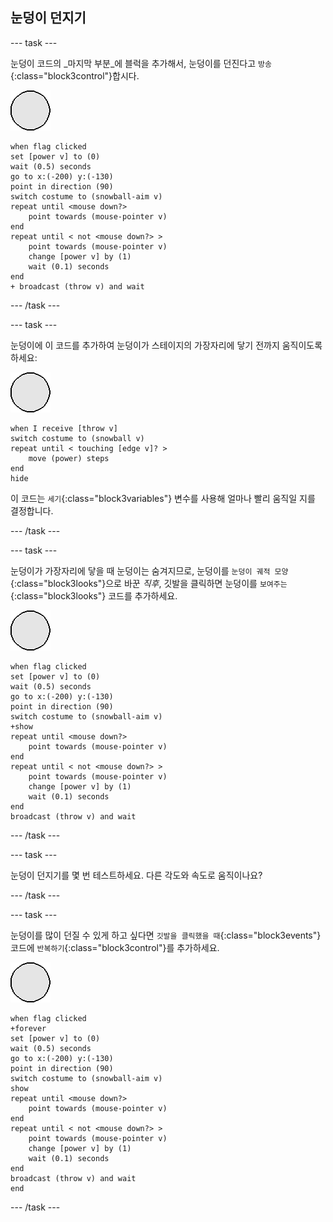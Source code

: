## 눈덩이 던지기

--- task ---

눈덩이 코드의 _마지막 부분_에 블럭을 추가해서, 눈덩이를 던진다고 `방송`{:class="block3control"}합시다.

![눈덩이 스프라이트](images/snowball-sprite.png)

```blocks3
when flag clicked
set [power v] to (0)
wait (0.5) seconds
go to x:(-200) y:(-130)
point in direction (90)
switch costume to (snowball-aim v)
repeat until <mouse down?>
    point towards (mouse-pointer v)
end
repeat until < not <mouse down?> >
    point towards (mouse-pointer v)
    change [power v] by (1)
    wait (0.1) seconds
end
+ broadcast (throw v) and wait
```

--- /task ---

--- task ---

눈덩이에 이 코드를 추가하여 눈덩이가 스테이지의 가장자리에 닿기 전까지 움직이도록 하세요:

![눈덩이 스프라이트](images/snowball-sprite.png)

```blocks3
when I receive [throw v]
switch costume to (snowball v)
repeat until < touching [edge v]? >
    move (power) steps
end
hide
```

이 코드는 `세기`{:class="block3variables"} 변수를 사용해 얼마나 빨리 움직일 지를 결정합니다.

--- /task ---

--- task ---

눈덩이가 가장자리에 닿을 때 눈덩이는 숨겨지므로, 눈덩이를 `눈덩이 궤적 모양`{:class="block3looks"}으로 바꾼 _직후_, 깃발을 클릭하면 눈덩이를 `보여주는`{:class="block3looks"} 코드를 추가하세요.

![눈덩이 스프라이트](images/snowball-sprite.png)

```blocks3
when flag clicked
set [power v] to (0)
wait (0.5) seconds
go to x:(-200) y:(-130)
point in direction (90)
switch costume to (snowball-aim v)
+show
repeat until <mouse down?>
    point towards (mouse-pointer v)
end
repeat until < not <mouse down?> >
    point towards (mouse-pointer v)
    change [power v] by (1)
    wait (0.1) seconds
end
broadcast (throw v) and wait
```

--- /task ---

--- task ---

눈덩이 던지기를 몇 번 테스트하세요. 다른 각도와 속도로 움직이나요?

--- /task ---

--- task ---

눈덩이를 많이 던질 수 있게 하고 싶다면 `깃발을 클릭했을 때`{:class="block3events"} 코드에 `반복하기`{:class="block3control"}를 추가하세요.

![눈덩이 스프라이트](images/snowball-sprite.png)

```blocks3
when flag clicked
+forever
set [power v] to (0)
wait (0.5) seconds
go to x:(-200) y:(-130)
point in direction (90)
switch costume to (snowball-aim v)
show
repeat until <mouse down?>
    point towards (mouse-pointer v)
end
repeat until < not <mouse down?> >
    point towards (mouse-pointer v)
    change [power v] by (1)
    wait (0.1) seconds
end
broadcast (throw v) and wait
end
```

--- /task ---
